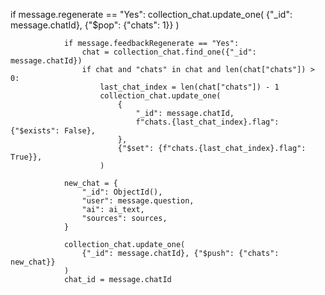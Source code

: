 if message.regenerate == "Yes":
                    collection_chat.update_one(
                        {"_id": message.chatId}, {"$pop": {"chats": 1}}
                    )

                if message.feedbackRegenerate == "Yes":
                    chat = collection_chat.find_one({"_id": message.chatId})
                    if chat and "chats" in chat and len(chat["chats"]) > 0:
                        last_chat_index = len(chat["chats"]) - 1
                        collection_chat.update_one(
                            {
                                "_id": message.chatId,
                                f"chats.{last_chat_index}.flag": {"$exists": False},
                            },
                            {"$set": {f"chats.{last_chat_index}.flag": True}},
                        )

                new_chat = {
                    "_id": ObjectId(),
                    "user": message.question,
                    "ai": ai_text,
                    "sources": sources,
                }

                collection_chat.update_one(
                    {"_id": message.chatId}, {"$push": {"chats": new_chat}}
                )
                chat_id = message.chatId
